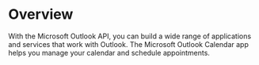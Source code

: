 # Overview

With the Microsoft Outlook API, you can build a wide range of applications and
services that work with Outlook. The Microsoft Outlook Calendar app helps you
manage your calendar and schedule appointments.
